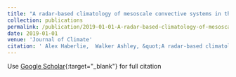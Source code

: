 ```yaml
---
title: "A radar-based climatology of mesoscale convective systems in the United States"
collection: publications
permalink: /publication/2019-01-01-A-radar-based-climatology-of-mesoscale-convective-systems-in-the-United-States
date: 2019-01-01
venue: 'Journal of Climate'
citation: ' Alex Haberlie,  Walker Ashley, &quot;A radar-based climatology of mesoscale convective systems in the United States.&quot; Journal of Climate, 2019.'
---
```

Use [Google Scholar](https://scholar.google.com/scholar?q=A+radar+based+climatology+of+mesoscale+convective+systems+in+the+United+States){:target="_blank"} for full citation